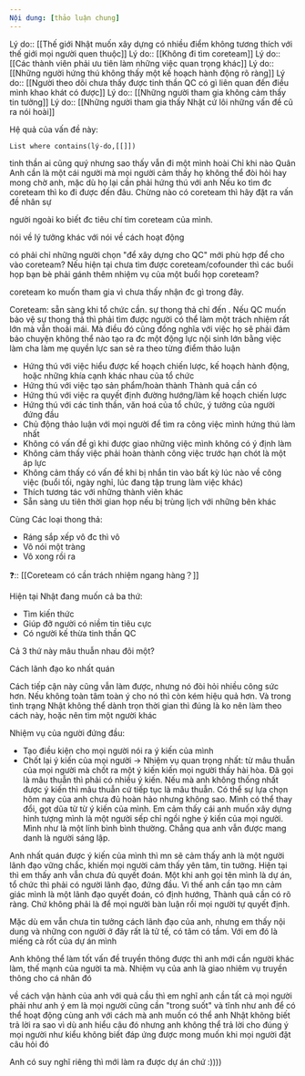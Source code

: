 ```yaml
---
Nội dung: [thảo luận chung]
---
```


Lý do:: [[Thế giới Nhật muốn xây dựng có nhiều điểm không tương thích với thế giới mọi người quen thuộc]]
Lý do:: [[Không đi tìm coreteam]]
Lý do:: [[Các thành viên phải ưu tiên làm những việc quan trọng khác]]
Lý do:: [[Những người hứng thú không thấy một kế hoạch hành động rõ ràng]]
Lý do:: [[Người theo dõi chưa thấy được tinh thần QC có gì liên quan đến điều mình khao khát có được]]
Lý do:: [[Những người tham gia không cảm thấy tin tưởng]]
Lý do:: [[Những người tham gia thấy Nhật cứ lôi những vấn đề cũ ra nói hoài]]

Hệ quả của vấn đề này:
```dataview
List where contains(lý-do,[[]])
```

tinh thần ai cũng quý nhưng sao thấy vẫn đi một mình hoài
Chỉ khi nào Quân 
Anh cần là một cái người mà mọi người cảm thấy họ không thể đòi hỏi hay mong chờ anh, mặc dù họ lại cần phải hứng thú với anh 
Nếu ko tìm đc coreteam thì ko đi được đến đâu. Chừng nào có coreteam thì hãy đặt ra vấn đề nhân sự

người ngoài ko biết đc tiêu chí tìm coreteam của mình.

nói về lý tưởng khác với nói về cách hoạt động

có phải chỉ những người chọn "để xây dựng cho QC" mới phù hợp để cho vào coreteam? Nếu hiện tại chưa tìm được coreteam/cofounder thì các buổi họp bạn bè phải gánh thêm nhiệm vụ của một buổi họp coreteam?

coreteam ko muốn tham gia vì chưa thấy nhận đc gì trong đây.

Coreteam: sẵn sàng khi tổ chức cần. sự thong thả chỉ đến . Nếu QC muốn bảo vệ sự thong thả thì phải tìm được người có thể làm một trách nhiệm rất lớn mà vẫn thoải mái. Mà điều đó cũng đồng nghĩa với việc họ sẽ phải đảm bảo chuyện 
không thể nào tạo ra đc một động lực nội sinh lớn bằng việc làm cha làm mẹ
quyền lực san sẻ ra theo từng điểm thảo luận

- Hứng thú với việc hiểu được kế hoạch chiến lược, kế hoạch hành động, hoặc những khía cạnh khác nhau của tổ chức
- Hứng thú với việc tạo sản phẩm/hoàn thành Thành quả cần có
- Hứng thú với việc ra quyết định đường hướng/làm kế hoạch chiến lược
- Hứng thú với các tinh thần, văn hoá của tổ chức, ý tưởng của người đứng đầu
- Chủ động thảo luận với mọi người để tìm ra công việc mình hứng thú làm nhất
- Không có vấn đề gì khi được giao những việc mình không có ý định làm
- Không cảm thấy việc phải hoàn thành công việc trước hạn chót là một áp lực
- Không cảm thấy có vấn đề khi bị nhắn tin vào bất kỳ lúc nào về công việc (buổi tối, ngày nghỉ, lúc đang tập trung làm việc khác) 
- Thích tương tác với những thành viên khác
- Sẵn sàng ưu tiên thời gian họp nếu bị trùng lịch với những bên khác


Cùng 
Các loại thong thả:
- Ráng sắp xếp vô đc thì vô
- Vô nói một tràng
- Vô xong rồi ra


❓:: [[Coreteam có cần trách nhiệm ngang hàng？]] 


Hiện tại Nhật đang muốn cả ba thứ:

- Tìm kiến thức
- Giúp đỡ người có niềm tin tiêu cực
- Có người kế thừa tinh thần QC

Cả 3 thứ này mâu thuẫn nhau đôi một?

Cách lãnh đạo ko nhất quán

Cách tiếp cận này cũng vẫn làm được, nhưng nó đòi hỏi nhiều công sức hơn. Nếu không toàn tâm toàn ý cho nó thì còn kém hiệu quả hơn. Và trong tình trạng Nhật không thể dành trọn thời gian thì đúng là ko nên làm theo cách này, hoặc nên tìm một người khác


Nhiệm vụ của người đứng đầu:

- Tạo điều kiện cho mọi người nói ra ý kiến của mình
- Chốt lại ý kiến của mọi người
→ Nhiệm vụ quan trọng nhất: từ mâu thuẫn của mọi người mà chốt ra một ý kiến kiến mọi người thấy hài hòa. Đã gọi là mâu thuẫn thì phải có nhiều ý kiến. Nếu mà anh không thống nhất được ý kiến thì mâu thuẫn cứ tiếp tục là mâu thuẫn. Có thể sự lựa chọn hôm nay của anh chưa đủ hoàn hảo nhưng không sao. Mình có thể thay đổi, gọt dũa từ từ ý kiến của mình. Em cảm thấy cái anh muốn xây dựng hình tượng mình là một người sếp chỉ ngồi nghe ý kiến của mọi người. Mình như là một lính bình bình thường. Chẳng qua anh vẫn được mang danh là người sáng lập.

Anh nhất quán được ý kiến của mình thì mn sẽ cảm thấy anh là một người lãnh đạo vững chắc, khiến mọi người cảm thấy yên tâm, tin tưởng. Hiện tại thì em thấy anh vẫn chưa đủ quyết đoán. Một khi anh gọi tên mình là dự án, tổ chức thì phải có người lãnh đạo, đứng đầu. Vì thế anh cần tạo mn cảm giác mình là một lãnh đạo quyết đoán, có định hướng, Thành quả cần có rõ ràng. Chứ không phải là để mọi người bàn luận rồi mọi người tự quyết định.

Mặc dù em vẫn chưa tin tưởng cách lãnh đạo của anh, nhưng em thấy nội dung và những con người ở đây rất là tử tế, có tâm có tầm. Với em đó là miếng cà rốt của dự án mình

Anh không thể làm tốt vấn đề truyền thông được thì anh mới cần người khác làm, thế mạnh của người ta mà. Nhiệm vụ của anh là giao nhiêm vụ truyền thông cho cá nhân đó

 về cách vận hành của anh với quả cầu thì em nghĩ anh cần tất cả mọi người phải như anh
ý em là mọi người cũng cần "trong suốt" và tĩnh như anh để có thể hoạt động cùng anh với cách mà anh muốn 
có thể anh Nhật không biết trả lời ra sao vì dù anh hiểu câu đó nhưng anh không thể trả lời cho đúng ý mọi người
như kiểu không biết đáp ứng được mong muốn khi mọi người đặt câu hỏi đó

Anh có suy nghĩ riêng thì mới làm ra được dự án chứ :))))
